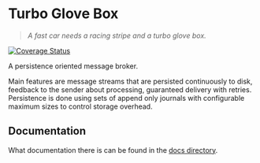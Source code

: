 # Turbo Glove Box
> _A fast car needs a racing stripe and a turbo glove box._

[![Coverage Status](https://coveralls.io/repos/github/adam-douglass/glovebox/badge.svg?branch=main)](https://coveralls.io/github/adam-douglass/glovebox?branch=main)

A persistence oriented message broker. 

Main features are message streams that are persisted continuously to disk, feedback to the sender about processing, guaranteed delivery with retries. Persistence is done using sets of append only journals with configurable maximum sizes to control storage overhead.

## Documentation

What documentation there is can be found in the [docs directory](./docs/index.md).
